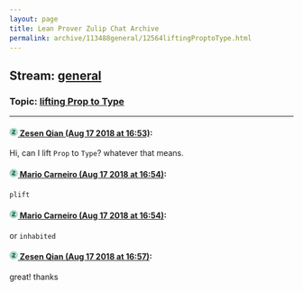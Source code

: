 ```yaml
---
layout: page
title: Lean Prover Zulip Chat Archive 
permalink: archive/113488general/12564liftingProptoType.html
---
```


## Stream: [general](index.html)
### Topic: [lifting Prop to Type](12564liftingProptoType.html)

---

#### [![Click to go to Zulip](../../assets/img/zulip2.png) Zesen Qian (Aug 17 2018 at 16:53)](https://leanprover.zulipchat.com/#narrow/stream/113488-general/topic/lifting%20Prop%20to%20Type/near/132307194):
Hi, can I lift `Prop` to `Type`? whatever that means.

#### [![Click to go to Zulip](../../assets/img/zulip2.png) Mario Carneiro (Aug 17 2018 at 16:54)](https://leanprover.zulipchat.com/#narrow/stream/113488-general/topic/lifting%20Prop%20to%20Type/near/132307274):
`plift`

#### [![Click to go to Zulip](../../assets/img/zulip2.png) Mario Carneiro (Aug 17 2018 at 16:54)](https://leanprover.zulipchat.com/#narrow/stream/113488-general/topic/lifting%20Prop%20to%20Type/near/132307288):
or `inhabited`

#### [![Click to go to Zulip](../../assets/img/zulip2.png) Zesen Qian (Aug 17 2018 at 16:57)](https://leanprover.zulipchat.com/#narrow/stream/113488-general/topic/lifting%20Prop%20to%20Type/near/132307458):
great! thanks

